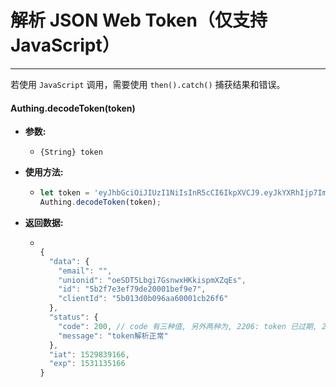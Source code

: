 # 解析 JSON Web Token（仅支持 JavaScript）

----------

若使用 ```JavaScript``` 调用，需要使用 ```then().catch()``` 捕获结果和错误。

#### Authing.decodeToken(token)

- **参数:**

  - ```{String} token```

- **使用方法:**

  - ``` javascript
    let token = 'eyJhbGciOiJIUzI1NiIsInR5cCI6IkpXVCJ9.eyJkYXRhIjp7ImVtYWlsIjoiIiwidW5pb25pZCI6Im9lU0RUNUxiZ2k3R3Nud3hIS2tpc3BtWFpxRXMiLCJpZCI6IjViMmY3ZTNlZjc5ZGUyMDAwMWJlZjllNyIsImNsaWVudElkIjoiNWIwMTNkMGIwOTZhYTYwMDAxY2IyNmY2In0sImlhdCI6MTUyOTgzOTE2NiwiZXhwIjoxNTMxMTM1MTY2fQ.Y-29y6rPNUhexw9Z07qOMkSbzyMNOFvTB7YTb4lJUNA';
    Authing.decodeToken(token);
    ```
- **返回数据:**

  - ``` javascript

    {
      "data": {
        "email": "",
        "unionid": "oeSDT5Lbgi7GsnwxHKkispmXZqEs",
        "id": "5b2f7e3ef79de20001bef9e7",
        "clientId": "5b013d0b096aa60001cb26f6"
      },
      "status": {
        "code": 200, // code 有三种值, 另外两种为, 2206: token 已过期, 2207: token 错误 
        "message": "token解析正常"
      },
      "iat": 1529839166,
      "exp": 1531135166
    }

    ```